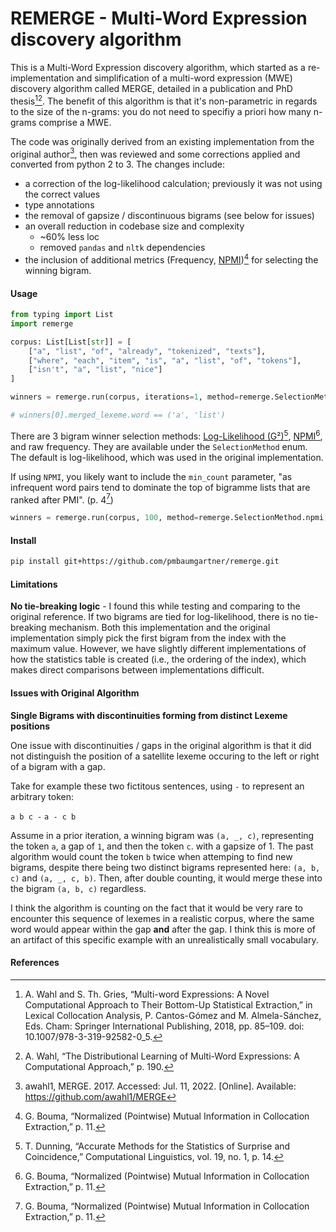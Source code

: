 # REMERGE - Multi-Word Expression discovery algorithm

This is a Multi-Word Expression discovery algorithm, which started as a re-implementation and simplification of a multi-word expression (MWE) discovery algorithm called MERGE, detailed in a publication and PhD thesis[^2][^3]. The benefit of this algorithm is that it's non-parametric in regards to the size of the n-grams: you do not need to specifiy a priori how many n-grams comprise a MWE. 

The code was originally derived from an existing implementation from the original author[^1], then was reviewed and some corrections applied and converted from python 2 to 3. The changes include:
 - a correction of the log-likelihood calculation; previously it was not using the correct values 
 - type annotations
 - the removal of gapsize / discontinuous bigrams (see below for issues)
 - an overall reduction in codebase size and complexity
   - ~60% less loc
   - removed `pandas` and `nltk` dependencies
 - the inclusion of additional metrics (Frequency, [NPMI](https://svn.spraakdata.gu.se/repos/gerlof/pub/www/Docs/npmi-pfd.pdf))[^4] for selecting the winning bigram.

#### Usage

```python
from typing import List
import remerge

corpus: List[List[str]] = [
    ["a", "list", "of", "already", "tokenized", "texts"],
    ["where", "each", "item", "is", "a", "list", "of", "tokens"],
    ["isn't", "a", "list", "nice"]
]

winners = remerge.run(corpus, iterations=1, method=remerge.SelectionMethod.frequency)

# winners[0].merged_lexeme.word == ('a', 'list')
```

There are 3 bigram winner selection methods: [Log-Likelihood (G²)](https://aclanthology.org/J93-1003.pdf)[^5], [NPMI](https://svn.spraakdata.gu.se/repos/gerlof/pub/www/Docs/npmi-pfd.pdf)[^4], and raw frequency. They are available under the `SelectionMethod` enum. The default is log-likelihood, which was used in the original implementation.

If using `NPMI`, you likely want to include the `min_count` parameter, "as infrequent word pairs tend to dominate the top of bigramme lists that are ranked after PMI". (p. 4[^4])

```python
winners = remerge.run(corpus, 100, method=remerge.SelectionMethod.npmi, min_count=25)
```

#### Install

```bash
pip install git+https://github.com/pmbaumgartner/remerge.git 
```

#### Limitations

**No tie-breaking logic** - I found this while testing and comparing to the original reference. If two bigrams are tied for log-likelihood, there is no tie-breaking mechanism. Both this implementation and the original implementation simply pick the first bigram from the index with the maximum value. However, we have slightly different implementations of how the statistics table is created (i.e., the ordering of the index), which makes direct comparisons between implementations difficult.

#### Issues with Original Algorithm

**Single Bigrams with discontinuities forming from distinct Lexeme positions**

One issue with discontinuities / gaps in the original algorithm is that it did not distinguish the position of a satellite lexeme occuring to the left or right of a bigram with a gap.

Take for example these two fictitous sentences, using `-` to represent an arbitrary token:

`a b c -`
`a - c b`

Assume in a prior iteration, a winning bigram was `(a, _, c)`, representing the token `a`, a gap of `1`, and then the token `c`. with a gapsize of 1. The past algorithm would count the token `b` twice when attemping to find new bigrams, despite there being two distinct bigrams represented here: `(a, b, c)` and `(a, _, c, b)`. Then, after double counting, it would merge these into the bigram `(a, b, c)` regardless.

I think the algorithm is counting on the fact that it would be very rare to encounter this sequence of lexemes in a realistic corpus, where the same word would appear within the gap **and** after the gap. I think this is more of an artifact of this specific example with an unrealistically small vocabulary.

#### References

[^1]: awahl1, MERGE. 2017. Accessed: Jul. 11, 2022. [Online]. Available: https://github.com/awahl1/MERGE

[^2]: A. Wahl and S. Th. Gries, “Multi-word Expressions: A Novel Computational Approach to Their Bottom-Up Statistical Extraction,” in Lexical Collocation Analysis, P. Cantos-Gómez and M. Almela-Sánchez, Eds. Cham: Springer International Publishing, 2018, pp. 85–109. doi: 10.1007/978-3-319-92582-0_5.

[^3]: A. Wahl, “The Distributional Learning of Multi-Word Expressions: A Computational Approach,” p. 190.

[^4]: G. Bouma, “Normalized (Pointwise) Mutual Information in Collocation Extraction,” p. 11.

[^5]: T. Dunning, “Accurate Methods for the Statistics of Surprise and Coincidence,” Computational Linguistics, vol. 19, no. 1, p. 14.
